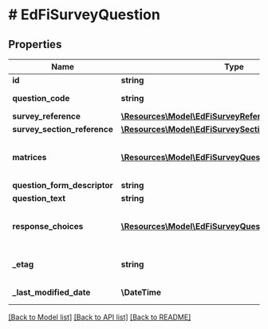 # # EdFiSurveyQuestion

## Properties

Name | Type | Description | Notes
------------ | ------------- | ------------- | -------------
**id** | **string** |  | [optional]
**question_code** | **string** | The identifying code for the question, unique for the survey. |
**survey_reference** | [**\Resources\Model\EdFiSurveyReference**](EdFiSurveyReference.md) |  |
**survey_section_reference** | [**\Resources\Model\EdFiSurveySectionReference**](EdFiSurveySectionReference.md) |  | [optional]
**matrices** | [**\Resources\Model\EdFiSurveyQuestionMatrix[]**](EdFiSurveyQuestionMatrix.md) | An unordered collection of surveyQuestionMatrices. Information about the matrix element in the survey. | [optional]
**question_form_descriptor** | **string** | The form or type of question. |
**question_text** | **string** | The text of the question. |
**response_choices** | [**\Resources\Model\EdFiSurveyQuestionResponseChoice[]**](EdFiSurveyQuestionResponseChoice.md) | An unordered collection of surveyQuestionResponseChoices. The optional list of possible responses to a survey question. | [optional]
**_etag** | **string** | A unique system-generated value that identifies the version of the resource. | [optional]
**_last_modified_date** | **\DateTime** | The date and time the resource was last modified. | [optional]

[[Back to Model list]](../../README.md#models) [[Back to API list]](../../README.md#endpoints) [[Back to README]](../../README.md)
